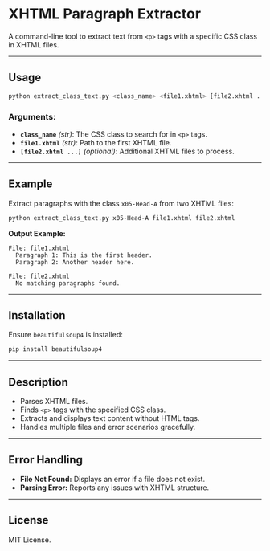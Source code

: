 
# **XHTML Paragraph Extractor**

A command-line tool to extract text from `<p>` tags with a specific CSS class in XHTML files.

---

## **Usage**

```bash
python extract_class_text.py <class_name> <file1.xhtml> [file2.xhtml ...]
```

### **Arguments:**
- **`class_name`** *(str)*: The CSS class to search for in `<p>` tags.  
- **`file1.xhtml`** *(str)*: Path to the first XHTML file.  
- **`[file2.xhtml ...]`** *(optional)*: Additional XHTML files to process.  

---

## **Example**

Extract paragraphs with the class `x05-Head-A` from two XHTML files:

```bash
python extract_class_text.py x05-Head-A file1.xhtml file2.xhtml
```

**Output Example:**
```
File: file1.xhtml
  Paragraph 1: This is the first header.
  Paragraph 2: Another header here.

File: file2.xhtml
  No matching paragraphs found.
```

---

##  **Installation**

Ensure `beautifulsoup4` is installed:

```bash
pip install beautifulsoup4
```

---

## **Description**

- Parses XHTML files.  
- Finds `<p>` tags with the specified CSS class.  
- Extracts and displays text content without HTML tags.  
- Handles multiple files and error scenarios gracefully.

---

## **Error Handling**
- **File Not Found:** Displays an error if a file does not exist.  
- **Parsing Error:** Reports any issues with XHTML structure.

---

## **License**

MIT License.
